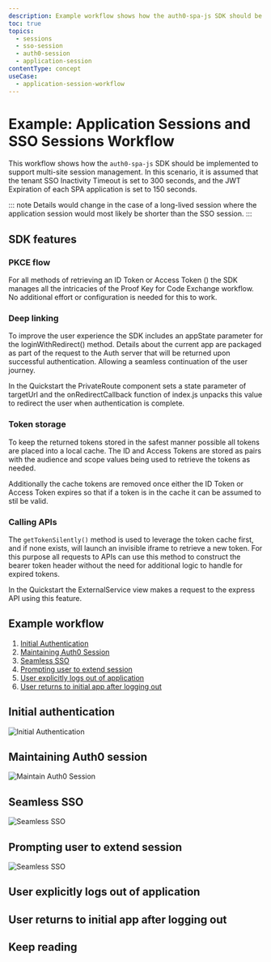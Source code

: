 ```yaml
---
description: Example workflow shows how the auth0-spa-js SDK should be implemented to support multi-site session management.
toc: true
topics:
  - sessions
  - sso-session
  - auth0-session
  - application-session
contentType: concept
useCase:
  - application-session-workflow
---
```


# Example: Application Sessions and SSO Sessions Workflow

This workflow shows how the `auth0-spa-js` SDK should be implemented to support multi-site session management.  In this scenario, it is assumed that the tenant SSO Inactivity Timeout is set to 300 seconds, and the JWT Expiration of each SPA application is set to 150 seconds.

::: note
Details would change in the case of a long-lived session where the application session would most likely be shorter than the SSO session.
:::

## SDK features

### PKCE flow

For all methods of retrieving an ID Token or Access Token () the SDK manages all the intricacies of the Proof Key for Code Exchange workflow.  No additional effort or configuration is needed for this to work.

### Deep linking

To improve the user experience the SDK includes an appState parameter for the loginWithRedirect() method. Details about the current app are packaged as part of the request to the Auth server that will be returned upon successful authentication.  Allowing a seamless continuation of the user journey. 

In the Quickstart the PrivateRoute component sets a state parameter of targetUrl and the onRedirectCallback function of index.js unpacks this value to redirect the user when authentication is complete.

### Token storage

To keep the returned tokens stored in the safest manner possible all tokens are placed into a local cache.  The ID and Access Tokens are stored as pairs with the audience and scope values being used to retrieve the tokens as needed.

Additionally the cache tokens are removed once either the ID Token or Access Token expires so that if a token is in the cache it can be assumed to stil be valid.

### Calling APIs

The `getTokenSilently()` method is used to leverage the token cache first, and if none exists, will launch an invisible iframe to retrieve a new token.  For this purpose all requests to APIs can use this method to construct the bearer token header without the need for additional logic to handle for expired tokens.

In the Quickstart the ExternalService view makes a request to the express API using this feature.

## Example workflow

1. [Initial Authentication](#initial-authentication)
2. [Maintaining Auth0 Session](#maintaining-auth0-session)
3. [Seamless SSO](#seamless-sso)
4. [Prompting user to extend session](#prompting-user-to-extend-session)
5. [User explicitly logs out of application](#user-explicitly-logs-out-of-application)
6. [User returns to initial app after logging out](#user-returns-to-initial-app-after-logging-out)

## Initial authentication

![Initial Authentication](/media/articles/sessions/initial-authentication.png)

## Maintaining Auth0 session

![Maintain Auth0 Session](/media/articles/sessions/maintain-auth0-session.png)

## Seamless SSO

![Seamless SSO](/media/articles/sessions/seamless-sso.png)

## Prompting user to extend session

![Seamless SSO](/media/articles/sessions/seamless-sso.png)

## User explicitly logs out of application

## User returns to initial app after logging out

## Keep reading


